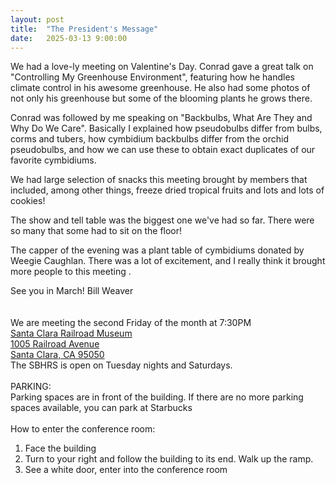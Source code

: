 ```yaml
---
layout: post
title:  "The President's Message"
date:   2025-03-13 9:00:00
---
```


We had a love-ly meeting on Valentine's Day.  Conrad gave a great talk on "Controlling My Greenhouse Environment", featuring how he handles climate control in his awesome greenhouse.  He also had some photos of not only his greenhouse but some of the blooming plants he grows there.

Conrad was followed by me speaking on "Backbulbs, What Are They and Why Do We Care".  Basically I explained how pseudobulbs differ from bulbs, corms and  tubers, how cymbidium backbulbs differ from the orchid pseudobulbs, and how we can use these to obtain exact duplicates of our favorite cymbidiums.

We had large selection of snacks this meeting brought by members that included, among other things, freeze dried tropical fruits and lots and lots of cookies!

The show and tell table was the biggest one we've had so far. There were so many that some had to sit on the floor!

The capper of the evening was a plant table of cymbidiums donated by Weegie Caughlan. There was a lot of excitement, and I really think it brought more people to this meeting .

See you in March!
Bill Weaver
<br/>
<br/>
<br/>
We are meeting the second Friday of the month at 7:30PM<br/>
<a href = "https://maps.app.goo.gl/7Fe7Ghb5wu6cFojJ9"> Santa Clara Railroad Museum<br/>
1005 Railroad Avenue<br/>
Santa Clara, CA 95050
</a>
<br/>
The SBHRS is open on Tuesday nights and Saturdays. <br/>
<br/>
PARKING:<br/>
Parking spaces are in front of the building. If there are no more parking spaces available, you can park at Starbucks<br/><br/>
How to enter the conference room:<br/>
1) Face the building<br/>
2) Turn to your right and follow the building to its end. Walk up the ramp.<br/>
3) See a white door, enter into the conference room

